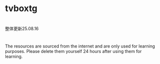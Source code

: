 # tvboxtg
#
整体更新25.08.16
# 
The resources are sourced from the internet and are only used for learning purposes. Please delete them yourself 24 hours after using them for learning.